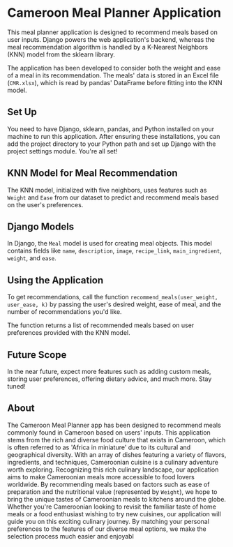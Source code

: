 # Cameroon Meal Planner Application

This meal planner application is designed to recommend meals based on user inputs. Django powers the web application's backend, whereas the meal recommendation algorithm is handled by a K-Nearest Neighbors (KNN) model from the sklearn library.

The application has been developed to consider both the weight and ease of a meal in its recommendation. The meals' data is stored in an Excel file (`CMR.xlsx`), which is read by pandas' DataFrame before fitting into the KNN model. 

## Set Up 

You need to have Django, sklearn, pandas, and Python installed on your machine to run this application. After ensuring these installations, you can add the project directory to your Python path and set up Django with the project settings module. You're all set!

## KNN Model for Meal Recommendation

The KNN model, initialized with five neighbors, uses features such as `Weight` and `Ease` from our dataset to predict and recommend meals based on the user's preferences.

## Django Models
In Django, the `Meal` model is used for creating meal objects. This model contains fields like `name`, `description`, `image`, `recipe_link`, `main_ingredient`, `weight`, and `ease`.

## Using the Application
To get recommendations, call the function `recommend_meals(user_weight, user_ease, k)` by passing the user's desired weight, ease of meal, and the number of recommendations you'd like. 

The function returns a list of recommended meals based on user preferences provided with the KNN model.

## Future Scope
In the near future, expect more features such as adding custom meals, storing user preferences, offering dietary advice, and much more. Stay tuned!

## About
The Cameroon Meal Planner app has been designed to recommend meals commonly found in Cameroon based on users' inputs. This application stems from the rich and diverse food culture that exists in Cameroon, which is often referred to as 'Africa in miniature' due to its cultural and geographical diversity. With an array of dishes featuring a variety of flavors, ingredients, and techniques, Cameroonian cuisine is a culinary adventure worth exploring.
Recognizing this rich culinary landscape, our application aims to make Cameroonian meals more accessible to food lovers worldwide. By recommending meals based on factors such as ease of preparation and the nutritional value (represented by `Weight`), we hope to bring the unique tastes of Cameroonian meals to kitchens around the globe. 
Whether you're Cameroonian looking to revisit the familiar taste of home meals or a food enthusiast wishing to try new cuisines, our application will guide you on this exciting culinary journey. By matching your personal preferences to the features of our diverse meal options, we make the selection process much easier and enjoyabl
